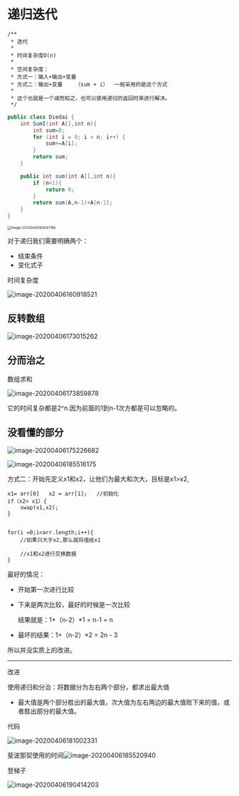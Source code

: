# 递归迭代

```
/**
 * 迭代
 *
 * 时间复杂度O(n)
 *
 * 空间复杂度：
 * 方式一：输入+输出+变量
 * 方式二：输出+变量    （sum + i）  一般采用的是这个方式
 *
 * 这个也就是一个减而知之，也可以使用递归的返回时来进行解决。
 */
```

```java
public class Diedai {
    int SumI(int A[],int n){
        int sum=0;
        for (int i = 0; i < n; i++) {
            sum+=A[i];
        }
        return sum;
    }

    public int sum(int A[],int n){
        if (n<1){
            return 0;
        }
        return sum(A,n-1)+A[n-1];
    }
}

```



<img src="images/image-20200406160047166.png" alt="image-20200406160047166" style="zoom:53%;" />

对于递归我们需要明确两个：

- 结束条件
- 变化式子 

时间复杂度

![image-20200406160918521](images/image-20200406160918521.png)

## 反转数组

![image-20200406173015262](images/image-20200406173015262.png)

## 分而治之

数组求和

![image-20200406173859878](images/image-20200406173859878.png)

它的时间复杂都是2^n.因为前面的1到n-1次方都是可以忽略的。  



## 没看懂的部分

![image-20200406175226682](images/image-20200406175226682.png)

![image-20200406185516175](images/image-20200406185516175.png)



方式二：开始先定义x1和x2，让他们为最大和次大，目标是x1>x2,

```
x1= arr[0]   x2 = arr[1];   //初始化  
if（x2> x1）{
	swap(x1,x2);
}


for(i =0;i<arr.length;i++){
	//如果只大于x2,那么就将值给x1
	
	//x1和x2进行交换数据
}
```

最好的情况：

- 开始第一次进行比较

- 下来是两次比较，最好的时候是一次比较

  结果就是：1+（n-2）*1 = n-1   = n

- 最坏的结果：1+（n-2）*2 = 2n - 3

所以并没实质上的改进。

---

改进

使用递归和分治：将数据分为左右两个部分，都求出最大值

- 最大值是两个部分胜出的最大值，次大值为左右两边的最大值败下来的值，或者胜出部分的最大值。

代码

![image-20200406181002331](images/image-20200406181002331.png)

斐波那契使用的时间![image-20200406185520940](images/image-20200406185520940.png)

登梯子

![image-20200406190414203](images/image-20200406190414203.png)